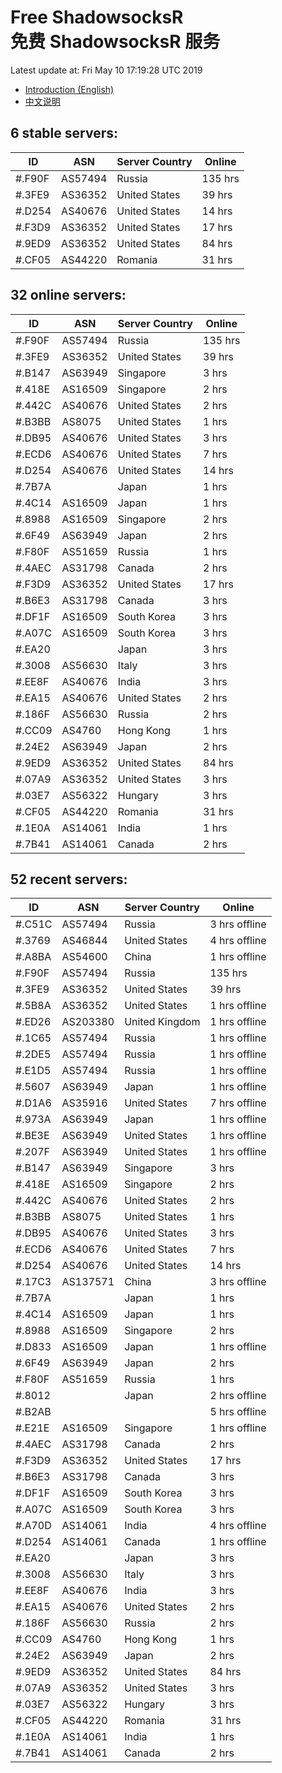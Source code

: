 # Free ShadowsocksR<br>免费 ShadowsocksR 服务

Latest update at: Fri May 10 17:19:28 UTC 2019

- [Introduction (English)](https://voken.io/en/latest/services/autossr.html)
- [中文说明](https://voken.io/zh_CN/latest/services/autossr.html)


## 6 stable servers:

| ID | ASN | Server Country | Online |
| ------ | ------ | ------ | ------ |
| #.F90F | AS57494 | Russia | 135 hrs |
| #.3FE9 | AS36352 | United States | 39 hrs |
| #.D254 | AS40676 | United States | 14 hrs |
| #.F3D9 | AS36352 | United States | 17 hrs |
| #.9ED9 | AS36352 | United States | 84 hrs |
| #.CF05 | AS44220 | Romania | 31 hrs |

## 32 online servers:

| ID | ASN | Server Country | Online |
| ------ | ------ | ------ | ------ |
| #.F90F | AS57494 | Russia | 135 hrs |
| #.3FE9 | AS36352 | United States | 39 hrs |
| #.B147 | AS63949 | Singapore | 3 hrs |
| #.418E | AS16509 | Singapore | 2 hrs |
| #.442C | AS40676 | United States | 2 hrs |
| #.B3BB | AS8075 | United States | 1 hrs |
| #.DB95 | AS40676 | United States | 3 hrs |
| #.ECD6 | AS40676 | United States | 7 hrs |
| #.D254 | AS40676 | United States | 14 hrs |
| #.7B7A |  | Japan | 1 hrs |
| #.4C14 | AS16509 | Japan | 1 hrs |
| #.8988 | AS16509 | Singapore | 2 hrs |
| #.6F49 | AS63949 | Japan | 2 hrs |
| #.F80F | AS51659 | Russia | 1 hrs |
| #.4AEC | AS31798 | Canada | 2 hrs |
| #.F3D9 | AS36352 | United States | 17 hrs |
| #.B6E3 | AS31798 | Canada | 3 hrs |
| #.DF1F | AS16509 | South Korea | 3 hrs |
| #.A07C | AS16509 | South Korea | 3 hrs |
| #.EA20 |  | Japan | 3 hrs |
| #.3008 | AS56630 | Italy | 3 hrs |
| #.EE8F | AS40676 | India | 3 hrs |
| #.EA15 | AS40676 | United States | 2 hrs |
| #.186F | AS56630 | Russia | 2 hrs |
| #.CC09 | AS4760 | Hong Kong | 1 hrs |
| #.24E2 | AS63949 | Japan | 2 hrs |
| #.9ED9 | AS36352 | United States | 84 hrs |
| #.07A9 | AS36352 | United States | 3 hrs |
| #.03E7 | AS56322 | Hungary | 3 hrs |
| #.CF05 | AS44220 | Romania | 31 hrs |
| #.1E0A | AS14061 | India | 1 hrs |
| #.7B41 | AS14061 | Canada | 2 hrs |

## 52 recent servers:

| ID | ASN | Server Country | Online |
| ------ | ------ | ------ | ------ |
| #.C51C | AS57494 | Russia | 3 hrs offline |
| #.3769 | AS46844 | United States | 4 hrs offline |
| #.A8BA | AS54600 | China | 1 hrs offline |
| #.F90F | AS57494 | Russia | 135 hrs |
| #.3FE9 | AS36352 | United States | 39 hrs |
| #.5B8A | AS36352 | United States | 1 hrs offline |
| #.ED26 | AS203380 | United Kingdom | 1 hrs offline |
| #.1C65 | AS57494 | Russia | 1 hrs offline |
| #.2DE5 | AS57494 | Russia | 1 hrs offline |
| #.E1D5 | AS57494 | Russia | 1 hrs offline |
| #.5607 | AS63949 | Japan | 1 hrs offline |
| #.D1A6 | AS35916 | United States | 7 hrs offline |
| #.973A | AS63949 | Japan | 1 hrs offline |
| #.BE3E | AS63949 | United States | 1 hrs offline |
| #.207F | AS63949 | United States | 1 hrs offline |
| #.B147 | AS63949 | Singapore | 3 hrs |
| #.418E | AS16509 | Singapore | 2 hrs |
| #.442C | AS40676 | United States | 2 hrs |
| #.B3BB | AS8075 | United States | 1 hrs |
| #.DB95 | AS40676 | United States | 3 hrs |
| #.ECD6 | AS40676 | United States | 7 hrs |
| #.D254 | AS40676 | United States | 14 hrs |
| #.17C3 | AS137571 | China | 3 hrs offline |
| #.7B7A |  | Japan | 1 hrs |
| #.4C14 | AS16509 | Japan | 1 hrs |
| #.8988 | AS16509 | Singapore | 2 hrs |
| #.D833 | AS16509 | Japan | 1 hrs offline |
| #.6F49 | AS63949 | Japan | 2 hrs |
| #.F80F | AS51659 | Russia | 1 hrs |
| #.8012 |  | Japan | 2 hrs offline |
| #.B2AB |  |  | 5 hrs offline |
| #.E21E | AS16509 | Singapore | 1 hrs offline |
| #.4AEC | AS31798 | Canada | 2 hrs |
| #.F3D9 | AS36352 | United States | 17 hrs |
| #.B6E3 | AS31798 | Canada | 3 hrs |
| #.DF1F | AS16509 | South Korea | 3 hrs |
| #.A07C | AS16509 | South Korea | 3 hrs |
| #.A70D | AS14061 | India | 4 hrs offline |
| #.D254 | AS14061 | Canada | 1 hrs offline |
| #.EA20 |  | Japan | 3 hrs |
| #.3008 | AS56630 | Italy | 3 hrs |
| #.EE8F | AS40676 | India | 3 hrs |
| #.EA15 | AS40676 | United States | 2 hrs |
| #.186F | AS56630 | Russia | 2 hrs |
| #.CC09 | AS4760 | Hong Kong | 1 hrs |
| #.24E2 | AS63949 | Japan | 2 hrs |
| #.9ED9 | AS36352 | United States | 84 hrs |
| #.07A9 | AS36352 | United States | 3 hrs |
| #.03E7 | AS56322 | Hungary | 3 hrs |
| #.CF05 | AS44220 | Romania | 31 hrs |
| #.1E0A | AS14061 | India | 1 hrs |
| #.7B41 | AS14061 | Canada | 2 hrs |


